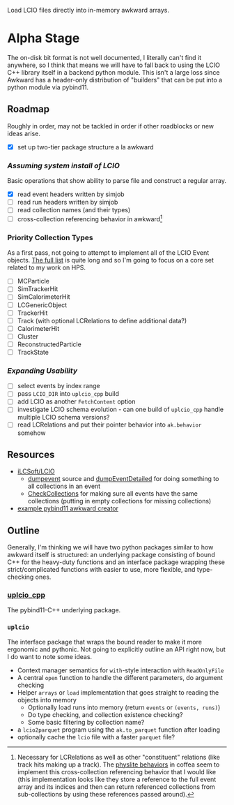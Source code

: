 Load LCIO files directly into in-memory awkward arrays.

# Alpha Stage

The on-disk bit format is not well documented, I literally can't find it anywhere, so I think that means we will have to fall back to using the LCIO C++ library itself in a backend python module. This isn't a large loss since Awkward has a header-only distribution of "builders" that can be put into a python module via pybind11.

## Roadmap
Roughly in order, may not be tackled in order if other roadblocks or new ideas arise.
- [x] set up two-tier package structure a la awkward

### _Assuming system install of LCIO_
Basic operations that show ability to parse file and construct a regular array.

- [x] read event headers written by simjob
- [ ] read run headers written by simjob
- [ ] read collection names (and their types)
- [ ] cross-collection referencing behavior in awkward[^1]

[^1]: Necessary for LCRelations as well as other "constituent" relations (like track hits making up a track). The [physlite behaviors](https://github.com/CoffeaTeam/coffea/blob/master/src/coffea/nanoevents/methods/physlite.py) in coffea seem to implement this cross-collection referencing behavior that I would like (this implementation looks like they store a reference to the full event array and its indices and then can return referenced collections from sub-collections by using these references passed around).

### Priority Collection Types
As a first pass, not going to attempt to implement all of the LCIO Event objects.
[The full list](https://ilcsoft.desy.de/LCIO/current/doc/doxygen_api/html/classEVENT_1_1LCObject.html)
is quite long and so I'm going to focus on a core set related to my work on HPS.

- [ ] MCParticle
- [ ] SimTrackerHit
- [ ] SimCalorimeterHit
- [ ] LCGenericObject
- [ ] TrackerHit
- [ ] Track (with optional LCRelations to define additional data?)
- [ ] CalorimeterHit
- [ ] Cluster
- [ ] ReconstructedParticle
- [ ] TrackState

### _Expanding Usability_
- [ ] select events by index range
- [ ] pass `LCIO_DIR` into `uplcio_cpp` build
- [ ] add LCIO as another `FetchContent` option
- [ ] investigate LCIO schema evolution - can one build of `uplcio_cpp` handle multiple LCIO schema versions?
- [ ] read LCRelations and put their pointer behavior into `ak.behavior` somehow

## Resources

- [iLCSoft/LCIO](https://github.com/ilCSoft/lcio)
    - [dumpevent](https://github.com/iLCSoft/LCIO/blob/master/src/cpp/src/EXAMPLE/dumpevent.cc) source and [dumpEventDetailed](https://github.com/iLCSoft/LCIO/blob/93aff553188450715410bf541066afa3f0a6dbb0/src/cpp/src/UTIL/LCTOOLS.cc#L83) for doing something to all collections in an event
    - [CheckCollections](https://github.com/iLCSoft/LCIO/blob/master/src/cpp/src/UTIL/CheckCollections.cc) for making sure all events have the same collections (putting in empty collections for missing collections)
- [example pybind11 awkward creator](https://github.com/scikit-hep/awkward/tree/main/header-only/examples/pybind11)

## Outline

Generally, I'm thinking we will have two python packages similar to how awkward itself is structured: an underlying package consisting of bound C++ for the heavy-duty functions and an interface package wrapping these strict/complicated functions with easier to use, more flexible, and type-checking ones.

### [uplcio_cpp](./uplcio_cpp)

The pybind11-C++ underlying package.

### `uplcio`

The interface package that wraps the bound reader to make it more ergonomic and pythonic. Not going to explicitly outline an API right now, but I do want to note some ideas.

- Context manager semantics for `with`-style interaction with `ReadOnlyFile`
- A central `open` function to handle the different parameters, do argument checking
- Helper `arrays` or `load` implementation that goes straight to reading the objects into memory
    - Optionally load runs into memory (return `events` or `(events, runs)`)
    - Do type checking, and collection existence checking?
    - Some basic filtering by collection name?
- a `lcio2parquet` program using the `ak.to_parquet` function after loading
- optionally cache the `lcio` file with a faster `parquet` file?
